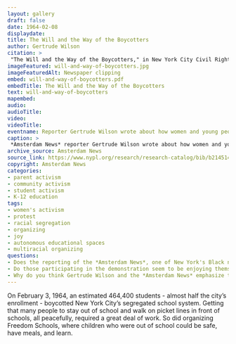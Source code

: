 ```yaml
--- 
layout: gallery
draft: false
date: 1964-02-08
displaydate: 
title: The Will and the Way of the Boycotters
author: Gertrude Wilson
citation: >
 "The Will and the Way of the Boycotters," in New York City Civil Rights History Project, Accessed: [Month Day, Year], https://nyccivilrightshistory.org/topics/boycotting-ny-schools/1964-boycotts/will-and-way-of-boycotters.
imageFeatured: will-and-way-of-boycotters.jpg
imageFeaturedAlt: Newspaper clipping
embed: will-and-way-of-boycotters.pdf
embedTitle: The Will and the Way of the Boycotters
text: will-and-way-of-boycotters
mapembed: 
audio: 
audioTitle: 
video: 
videoTitle: 
eventname: Reporter Gertrude Wilson wrote about how women and young people worked to make the February 3 boycott happen.
caption: >
 *Amsterdam News* reporter Gertrude Wilson wrote about how women and young people worked to make the February 3 boycott happen. 
archive_source: Amsterdam News
source_link: https://www.nypl.org/research/research-catalog/bib/b21451436
copyright: Amsterdam News
categories:
- parent activism
- community activism
- student activism
- K-12 education
tags:
- women's activism
- protest
- racial segregation
- organizing
- joy 
- autonomous educational spaces
- multiracial organizing
questions:
- Does the reporting of the *Amsterdam News*, one of New York's Black newspapers, make the demonstration seem like a success or a failure? Why do you think so? 
- Do those participating in the demonstration seem to be enjoying themselves? What evidence do you see in the text? 
- Why do you think Gertrude Wilson and the *Amsterdam News* emphasize the racial and class diversity of those supporting the boycott? Why is this important?
--- 
```


On February 3, 1964, an estimated 464,400 students - almost half the city’s enrollment - boycotted New York City’s segregated school system. Getting that many people to stay out of school and walk on picket lines in front of schools, all peacefully, required a great deal of work. So did organizing Freedom Schools, where children who were out of school could be safe, have meals, and learn.
